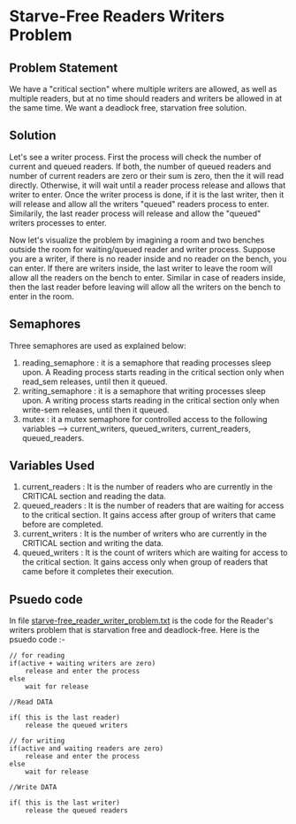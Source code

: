 # Starve-Free Readers Writers Problem
## Problem Statement
We have a "critical section" where multiple writers are allowed, as well as multiple readers, but at no time should readers and writers be allowed in at the same time. We want a deadlock free, starvation free solution.

## Solution 
Let's see a writer process. First the process will check the number of current and queued readers. If both, the number of queued readers and number of current readers are zero or their sum is zero, then the it will read directly. Otherwise, it will wait until a reader process release and allows that writer to enter. Once the writer process is done, if it is the last writer, then it will release and allow all the writers "queued" readers process to enter. Similarily, the last reader process will release and allow the "queued" writers processes to enter.

Now let's visualize the problem by imagining a room and two benches outside the room for waiting/queued reader and writer process. Suppose you are a writer, if there is no reader inside and no reader on the bench, you can enter. If there are writers inside, the last writer to leave the room will allow all the readers on the bench to enter. Similar in case of readers inside, then the last reader before leaving will allow all the writers on the bench to enter in the room.

## Semaphores
Three semaphores are used as explained below:

1. reading_semaphore : it is a semaphore that reading processes sleep upon. A Reading process starts reading in the critical section only when read_sem releases, until then it queued.
2. writing_semaphore : it is a semaphore that writing processes sleep upon. A writing process starts reading in the critical section only when write-sem releases, until then it queued.
3. mutex : it a mutex semaphore for controlled access to the following variables --> current_writers, queued_writers, current_readers, queued_readers.

## Variables Used
1. current_readers : It is the number of readers who are currently in the CRITICAL section and reading the data.
2. queued_readers : It is the number of readers that are waiting for access to the critical section. It gains access after group of writers that came before are completed.
3. current_writers : It is the number of writers who are currently in the CRITICAL section and writing the data.
4. queued_writers : It is the count of writers which are waiting for access to the critical section. It gains access only when group of readers that came before it completes their execution.

## Psuedo code
In file [starve-free_reader_writer_problem.txt](https://github.com/ua110110/Starve-free_readers_writer_problem/blob/main/starve-free_reader_writer_problem.txt) is the code for the Reader's writers problem that is starvation free and deadlock-free.
Here is the psuedo code :-
```
// for reading 
if(active + waiting writers are zero)
	release and enter the process
else 
	wait for release
	
//Read DATA

if( this is the last reader)
	release the queued writers
  
// for writing 
if(active and waiting readers are zero)
	release and enter the process
else 
	wait for release
	
//Write DATA

if( this is the last writer)
	release the queued readers
```
